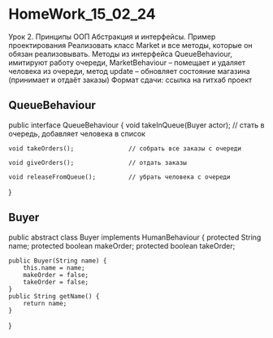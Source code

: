 # HomeWork_15_02_24

Урок 2. Принципы ООП Абстракция и интерфейсы. Пример проектирования
Реализовать класс Market и все методы, которые он обязан реализовывать.
Методы из интерфейса QueueBehaviour, имитируют работу очереди, MarketBehaviour – помещает и удаляет человека из очереди, метод update – обновляет состояние магазина (принимает и отдаёт заказы)
Формат сдачи: ссылка на гитхаб проект


## QueueBehaviour

public interface QueueBehaviour {
    void takeInQueue(Buyer actor);   // стать в очередь, добавляет человека в список

    void takeOrders();               // собрать все заказы с очереди

    void giveOrders();               // отдать заказы

    void releaseFromQueue();         // убрать человека с очереди
}

## Buyer

public abstract class Buyer implements HumanBehaviour {
    protected String name;
    protected boolean makeOrder;
    protected boolean takeOrder;

    public Buyer(String name) {
        this.name = name;
        makeOrder = false;
        takeOrder = false;
    }
    public String getName() {
        return name;
    }
}
